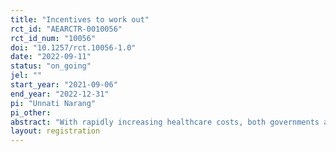 ```yaml
---
title: "Incentives to work out"
rct_id: "AEARCTR-0010056"
rct_id_num: "10056"
doi: "10.1257/rct.10056-1.0"
date: "2022-09-11"
status: "on_going"
jel: ""
start_year: "2021-09-06"
end_year: "2022-12-31"
pi: "Unnati Narang"
pi_other:
abstract: "With rapidly increasing healthcare costs, both governments and firms are paying more attention to cultivating healthy lifestyles among consumers to reduce medical and financial burdens. However, consumer often struggle to fulfil their commitments to health-related goals, such as consistently going to the gym. This research examines the effects of financial and non-financial incentives on consumers’ gym-going behaviors. We conduct a set of randomized field experiments in partnership with the campus recreation center at one of the largest U.S. public universities that garners around one million student, staff, and faculty visits each year. Specifically, we provide a set of financial and non-financial incentives to the members of the center and track their progress (i.e., number and types of workouts completed). Our preliminary results show that financial incentives have a significant and sustained effect on members’ workout completion. We also examine the effects of non-financial incentives, such as information about the workouts and individual’s ranks among peers. "
layout: registration
---
```


